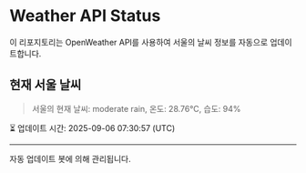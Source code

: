 
# Weather API Status

이 리포지토리는 OpenWeather API를 사용하여 서울의 날씨 정보를 자동으로 업데이트합니다.

## 현재 서울 날씨
> 서울의 현재 날씨: moderate rain, 온도: 28.76°C, 습도: 94%

⏳ 업데이트 시간: 2025-09-06 07:30:57 (UTC)

---
자동 업데이트 봇에 의해 관리됩니다.
